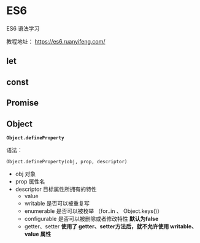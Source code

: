 # ES6

ES6 语法学习

教程地址： https://es6.ruanyifeng.com/

## let

## const

## Promise

## Object

**`Object.defineProperty`**

语法：

```
Object.defineProperty(obj, prop, descriptor)
```

- obj 对象
- prop 属性名
- descriptor 目标属性所拥有的特性
  - value
  - writable 是否可以被重复写
  - enumerable 是否可以被枚举 （for..in 、 Object.keys()）
  - configurable 是否可以被删除或者修改特性 **默认为false**
  - getter、setter **使用了 getter、setter方法后，就不允许使用 writable、value 属性**  


